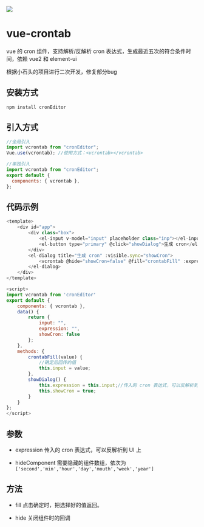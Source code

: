 ![](public/demo.png)

# vue-crontab

vue 的 cron 组件，支持解析/反解析 cron 表达式，生成最近五次的符合条件时间，依赖 vue2 和 element-ui

根据小石头的项目进行二次开发，修复部分bug

## 安装方式

```
npm install cronEditor
```

## 引入方式

```javascript
//全局引入
import vcrontab from "cronEditor";
Vue.use(vcrontab); //使用方式：<vcrontab></vcrontab>

//单独引入
import vcrontab from "cronEditor";
export default {
  components: { vcrontab },
};
```

## 代码示例

```javascript
<template>
    <div id="app">
        <div class="box">
            <el-input v-model="input" placeholder class="inp"></el-input>
            <el-button type="primary" @click="showDialog">生成 cron</el-button>
        </div>
        <el-dialog title="生成 cron" :visible.sync="showCron">
            <vcrontab @hide="showCron=false" @fill="crontabFill" :expression="expression"></vcrontab>
        </el-dialog>
    </div>
</template>

<script>
import vcrontab from 'cronEditor'
export default {
    components: { vcrontab },
    data() {
        return {
            input: "",
            expression: "",
            showCron: false
        };
    },
    methods: {
        crontabFill(value) {
            //确定后回传的值
            this.input = value;
        },
        showDialog() {
            this.expression = this.input;//传入的 cron 表达式，可以反解析到 UI 上
            this.showCron = true;
        }
    }
};
</script>
```

## 参数

- expression
  传入的 cron 表达式，可以反解析到 UI 上

- hideComponent
  需要隐藏的组件数组，依次为`['second','min','hour','day','mouth','week','year']`

## 方法

- fill
  点击确定时，把选择好的值返回。

- hide
  关闭组件时的回调
